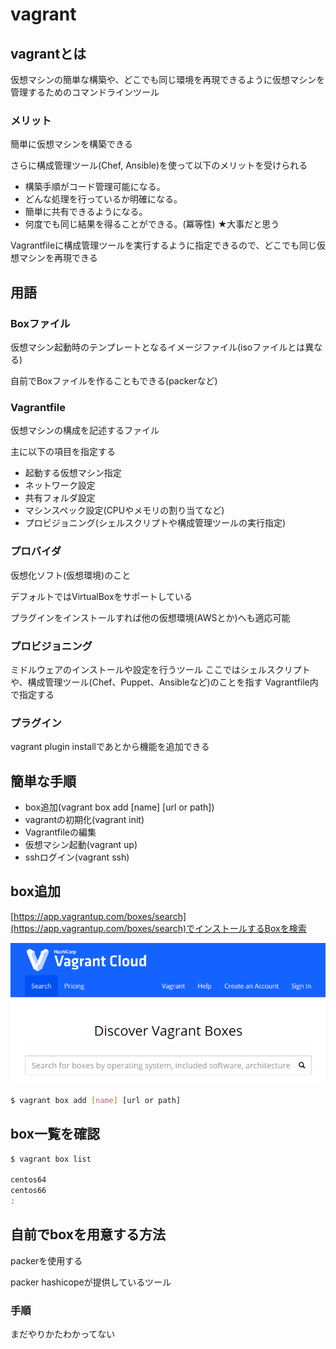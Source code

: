# vagrant

## vagrantとは
仮想マシンの簡単な構築や、どこでも同じ環境を再現できるように仮想マシンを管理するためのコマンドラインツール

### メリット
簡単に仮想マシンを構築できる

さらに構成管理ツール(Chef, Ansible)を使って以下のメリットを受けられる

- 構築手順がコード管理可能になる。
- どんな処理を行っているか明確になる。
- 簡単に共有できるようになる。
- 何度でも同じ結果を得ることができる。(冪等性) ★大事だと思う

Vagrantfileに構成管理ツールを実行するように指定できるので、どこでも同じ仮想マシンを再現できる

## 用語

### Boxファイル
仮想マシン起動時のテンプレートとなるイメージファイル(isoファイルとは異なる)

自前でBoxファイルを作ることもできる(packerなど)

### Vagrantfile
仮想マシンの構成を記述するファイル

主に以下の項目を指定する

- 起動する仮想マシン指定
- ネットワーク設定
- 共有フォルダ設定
- マシンスペック設定(CPUやメモリの割り当てなど)
- プロビジョニング(シェルスクリプトや構成管理ツールの実行指定)


### プロバイダ
仮想化ソフト(仮想環境)のこと

デフォルトではVirtualBoxをサポートしている

プラグインをインストールすれば他の仮想環境(AWSとか)へも適応可能


### プロビジョニング
ミドルウェアのインストールや設定を行うツール
ここではシェルスクリプトや、構成管理ツール(Chef、Puppet、Ansibleなど)のことを指す
Vagrantfile内で指定する


### プラグイン
vagrant plugin installであとから機能を追加できる



## 簡単な手順
- box追加(vagrant box add [name] [url or path])
- vagrantの初期化(vagrant init)
- Vagrantfileの編集
- 仮想マシン起動(vagrant up)
- sshログイン(vagrant ssh)



## box追加
[https://app.vagrantup.com/boxes/search](https://app.vagrantup.com/boxes/search)でインストールするBoxを検索

![vagrant.cloud](img/006_vagrant-00.png)


```bash
$ vagrant box add [name] [url or path]
```

## box一覧を確認

```bash
$ vagrant box list

centos64
centos66
:
```



## 自前でboxを用意する方法
packerを使用する

packer hashicopeが提供しているツール

### 手順
まだやりかたわかってない

